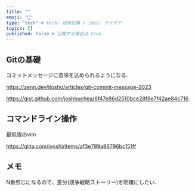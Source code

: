 ```yaml
---
title: ""
emoji: "🐙"
type: "tech" # tech: 技術記事 / idea: アイデア
topics: []
published: false # 公開する場合は true
---
```


## Gitの基礎

コミットメッセージに意味を込められるようになる.

<https://zenn.dev/itosho/articles/git-commit-message-2023>

<https://gist.github.com/joshbuchea/6f47e86d2510bce28f8e7f42ae84c716>

## コマンドライン操作

最低限のvim

<https://qiita.com/iyoshi/items/af3e789a86796bc151ff>

## メモ

N番煎じになるので、差分(競争戦略ストーリー)を明確にしたい.
